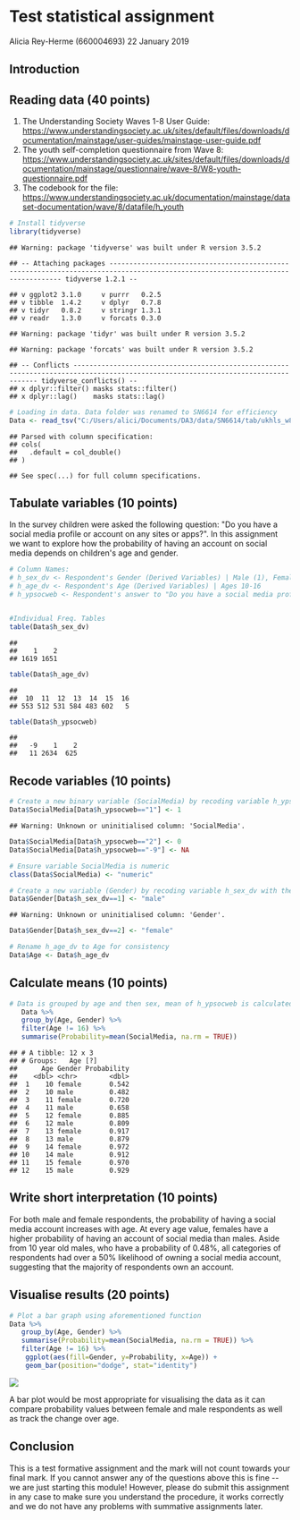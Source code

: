Test statistical assignment
================
Alicia Rey-Herme (660004693)
22 January 2019

Introduction
------------

Reading data (40 points)
------------------------

1.  The Understanding Society Waves 1-8 User Guide: <https://www.understandingsociety.ac.uk/sites/default/files/downloads/documentation/mainstage/user-guides/mainstage-user-guide.pdf>
2.  The youth self-completion questionnaire from Wave 8: <https://www.understandingsociety.ac.uk/sites/default/files/downloads/documentation/mainstage/questionnaire/wave-8/W8-youth-questionnaire.pdf>
3.  The codebook for the file: <https://www.understandingsociety.ac.uk/documentation/mainstage/dataset-documentation/wave/8/datafile/h_youth>

``` r
# Install tidyverse
library(tidyverse)
```

    ## Warning: package 'tidyverse' was built under R version 3.5.2

    ## -- Attaching packages -------------------------------------------------------------------------------------------------------------------------------- tidyverse 1.2.1 --

    ## v ggplot2 3.1.0     v purrr   0.2.5
    ## v tibble  1.4.2     v dplyr   0.7.8
    ## v tidyr   0.8.2     v stringr 1.3.1
    ## v readr   1.3.0     v forcats 0.3.0

    ## Warning: package 'tidyr' was built under R version 3.5.2

    ## Warning: package 'forcats' was built under R version 3.5.2

    ## -- Conflicts ----------------------------------------------------------------------------------------------------------------------------------- tidyverse_conflicts() --
    ## x dplyr::filter() masks stats::filter()
    ## x dplyr::lag()    masks stats::lag()

``` r
# Loading in data. Data folder was renamed to SN6614 for efficiency
Data <- read_tsv("C:/Users/alici/Documents/DA3/data/SN6614/tab/ukhls_w8/h_youth.tab")
```

    ## Parsed with column specification:
    ## cols(
    ##   .default = col_double()
    ## )

    ## See spec(...) for full column specifications.

Tabulate variables (10 points)
------------------------------

In the survey children were asked the following question: "Do you have a social media profile or account on any sites or apps?". In this assignment we want to explore how the probability of having an account on social media depends on children's age and gender.

``` r
# Column Names:
# h_sex_dv <- Respondent's Gender (Derived Variables) | Male (1), Female (2), NA (-9)
# h_age_dv <- Respondent's Age (Derived Variables) | Ages 10-16
# h_ypsocweb <- Respondent's answer to "Do you have a social media profile or account on any sites or apps? | Yes (1), No (2), NA (-9)


#Individual Freq. Tables
table(Data$h_sex_dv)
```

    ## 
    ##    1    2 
    ## 1619 1651

``` r
table(Data$h_age_dv)
```

    ## 
    ##  10  11  12  13  14  15  16 
    ## 553 512 531 584 483 602   5

``` r
table(Data$h_ypsocweb)
```

    ## 
    ##   -9    1    2 
    ##   11 2634  625

Recode variables (10 points)
----------------------------

``` r
# Create a new binary variable (SocialMedia) by recoding variable h_ypsocweb so that 1 means "yes", 0 means "no", missing values as NA
Data$SocialMedia[Data$h_ypsocweb=="1"] <- 1
```

    ## Warning: Unknown or uninitialised column: 'SocialMedia'.

``` r
Data$SocialMedia[Data$h_ypsocweb=="2"] <- 0
Data$SocialMedia[Data$h_ypsocweb=="-9"] <- NA

# Ensure variable SocialMedia is numeric 
class(Data$SocialMedia) <- "numeric"

# Create a new variable (Gender) by recoding variable h_sex_dv with the values "male" and "female"
Data$Gender[Data$h_sex_dv==1] <- "male"
```

    ## Warning: Unknown or uninitialised column: 'Gender'.

``` r
Data$Gender[Data$h_sex_dv==2] <- "female"

# Rename h_age_dv to Age for consistency
Data$Age <- Data$h_age_dv
```

Calculate means (10 points)
---------------------------

``` r
# Data is grouped by age and then sex, mean of h_ypsocweb is calculated for each pairing of the variables, filtering out respondents who are aged 16.
   Data %>%
   group_by(Age, Gender) %>%
   filter(Age != 16) %>%
   summarise(Probability=mean(SocialMedia, na.rm = TRUE))
```

    ## # A tibble: 12 x 3
    ## # Groups:   Age [?]
    ##      Age Gender Probability
    ##    <dbl> <chr>        <dbl>
    ##  1    10 female       0.542
    ##  2    10 male         0.482
    ##  3    11 female       0.720
    ##  4    11 male         0.658
    ##  5    12 female       0.885
    ##  6    12 male         0.809
    ##  7    13 female       0.917
    ##  8    13 male         0.879
    ##  9    14 female       0.972
    ## 10    14 male         0.912
    ## 11    15 female       0.970
    ## 12    15 male         0.929

Write short interpretation (10 points)
--------------------------------------

For both male and female respondents, the probability of having a social media account increases with age. At every age value, females have a higher probability of having an account of social media than males. Aside from 10 year old males, who have a probability of 0.48%, all categories of respondents had over a 50% likelihood of owning a social media account, suggesting that the majority of respondents own an account.

Visualise results (20 points)
-----------------------------

``` r
# Plot a bar graph using aforementioned function
Data %>%
   group_by(Age, Gender) %>%
   summarise(Probability=mean(SocialMedia, na.rm = TRUE)) %>%
   filter(Age != 16) %>%
    ggplot(aes(fill=Gender, y=Probability, x=Age)) +
    geom_bar(position="dodge", stat="identity")
```

![](Test_Assignment_files/figure-markdown_github/unnamed-chunk-5-1.png)

A bar plot would be most appropriate for visualising the data as it can compare probability values between female and male respondents as well as track the change over age.

Conclusion
----------

This is a test formative assignment and the mark will not count towards your final mark. If you cannot answer any of the questions above this is fine -- we are just starting this module! However, please do submit this assignment in any case to make sure you understand the procedure, it works correctly and we do not have any problems with summative assignments later.
